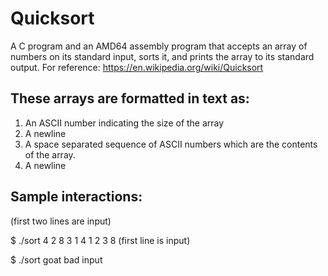 # Quicksort

A C program and an AMD64 assembly program that accepts an array of numbers on its standard input, sorts it, and prints the array to its standard output.
For reference: https://en.wikipedia.org/wiki/Quicksort

## These arrays are formatted in text as:

1. An ASCII number indicating the size of the array
2. A newline
3. A space separated sequence of ASCII numbers which are the contents of the array.
4. A newline

## Sample interactions:

(first two lines are input)

$ ./sort
4
2 8 3 1
4
1 2 3 8
(first line is input)

$ ./sort
goat
bad input


